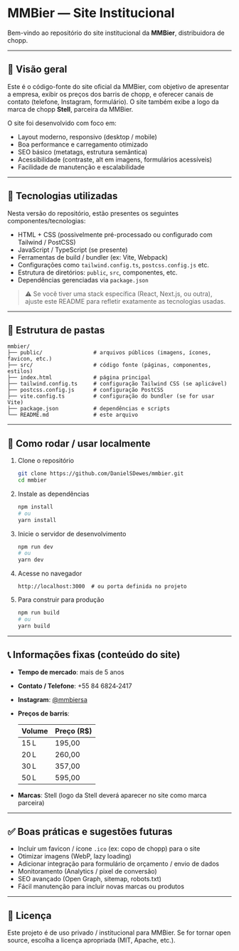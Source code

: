 # MMBier — Site Institucional

Bem-vindo ao repositório do site institucional da **MMBier**, distribuidora de chopp.

---

## 📌 Visão geral

Este é o código-fonte do site oficial da MMBier, com objetivo de apresentar a empresa, exibir os preços dos barris de chopp, e oferecer canais de contato (telefone, Instagram, formulário). O site também exibe a logo da marca de chopp **Stell**, parceira da MMBier.

O site foi desenvolvido com foco em:

- Layout moderno, responsivo (desktop / mobile)  
- Boa performance e carregamento otimizado  
- SEO básico (metatags, estrutura semântica)  
- Acessibilidade (contraste, alt em imagens, formulários acessíveis)  
- Facilidade de manutenção e escalabilidade  

---

## 🧰 Tecnologias utilizadas

Nesta versão do repositório, estão presentes os seguintes componentes/tecnologias:

- HTML + CSS (possivelmente pré-processado ou configurado com Tailwind / PostCSS)  
- JavaScript / TypeScript (se presente)  
- Ferramentas de build / bundler (ex: Vite, Webpack)  
- Configurações como `tailwind.config.ts`, `postcss.config.js` etc.  
- Estrutura de diretórios: `public`, `src`, componentes, etc.  
- Dependências gerenciadas via `package.json`  

> ⚠️ Se você tiver uma stack específica (React, Next.js, ou outra), ajuste este README para refletir exatamente as tecnologias usadas.

---

## 📂 Estrutura de pastas 

```
mmbier/
├── public/                # arquivos públicos (imagens, ícones, favicon, etc.)
├── src/                   # código fonte (páginas, componentes, estilos)
├── index.html             # página principal
├── tailwind.config.ts     # configuração Tailwind CSS (se aplicável)
├── postcss.config.js      # configuração PostCSS
├── vite.config.ts         # configuração do bundler (se for usar Vite)
├── package.json           # dependências e scripts
└── README.md              # este arquivo
```

---

## 🚀 Como rodar / usar localmente

1. Clone o repositório  
   ```bash
   git clone https://github.com/DanielSDewes/mmbier.git
   cd mmbier
   ```

2. Instale as dependências  
   ```bash
   npm install
   # ou
   yarn install
   ```

3. Inicie o servidor de desenvolvimento  
   ```bash
   npm run dev
   # ou
   yarn dev
   ```

4. Acesse no navegador  
   ```text
   http://localhost:3000  # ou porta definida no projeto
   ```

5. Para construir para produção  
   ```bash
   npm run build
   # ou
   yarn build
   ```

---

## 📞 Informações fixas (conteúdo do site)

- **Tempo de mercado**: mais de 5 anos  
- **Contato / Telefone**: +55 84 6824‑2417  
- **Instagram**: [@mmbiersa](https://www.instagram.com/mmbiersa/)  
- **Preços de barris**:

  | Volume | Preço (R$) |
  |--------|------------|
  | 15 L   | 195,00     |
  | 20 L   | 260,00     |
  | 30 L   | 357,00     |
  | 50 L   | 595,00     |

- **Marcas**: Stell (logo da Stell deverá aparecer no site como marca parceira)

---

## ✅ Boas práticas e sugestões futuras

- Incluir um favicon / ícone `.ico` (ex: copo de chopp) para o site  
- Otimizar imagens (WebP, lazy loading)  
- Adicionar integração para formulário de orçamento / envio de dados  
- Monitoramento (Analytics / pixel de conversão)  
- SEO avançado (Open Graph, sitemap, robots.txt)  
- Fácil manutenção para incluir novas marcas ou produtos  

---

## 📝 Licença

Este projeto é de uso privado / institucional para MMBier. Se for tornar open source, escolha a licença apropriada (MIT, Apache, etc.).  
